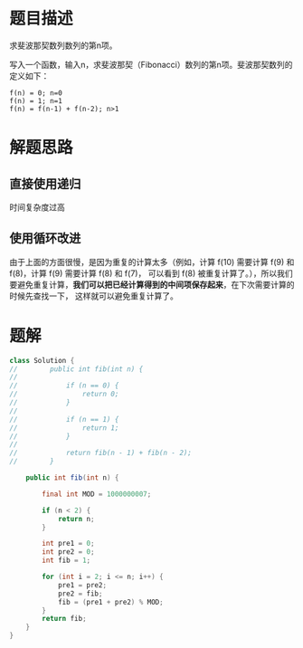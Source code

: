 # 题目描述
求斐波那契数列数列的第n项。

写入一个函数，输入n，求斐波那契（Fibonacci）数列的第n项。斐波那契数列的定义如下：

```text
f(n) = 0; n=0
f(n) = 1; n=1
f(n) = f(n-1) + f(n-2); n>1
```

# 解题思路
## 直接使用递归
时间复杂度过高

## 使用循环改进
由于上面的方面很慢，是因为重复的计算太多（例如，计算 f(10) 需要计算 f(9) 和 f(8)，计算 f(9) 需要计算 f(8) 和 f(7)，
可以看到 f(8) 被重复计算了。），所以我们要避免重复计算，**我们可以把已经计算得到的中间项保存起来**，在下次需要计算的时候先查找一下，
这样就可以避免重复计算了。

# 题解
```java
class Solution {
//        public int fib(int n) {
//
//            if (n == 0) {
//                return 0;
//            }
//
//            if (n == 1) {
//                return 1;
//            }
//
//            return fib(n - 1) + fib(n - 2);
//        }

    public int fib(int n) {

        final int MOD = 1000000007;

        if (n < 2) {
            return n;
        }

        int pre1 = 0;
        int pre2 = 0;
        int fib = 1;

        for (int i = 2; i <= n; i++) {
            pre1 = pre2;
            pre2 = fib;
            fib = (pre1 + pre2) % MOD;
        }
        return fib;
    }
}
```
